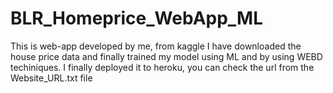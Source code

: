 # BLR_Homeprice_WebApp_ML

This is web-app developed by me, from kaggle I have downloaded the house price data and finally trained my model using ML and by using WEBD techiniques.
I finally deployed it to heroku, you can check the url from the Website_URL.txt file
